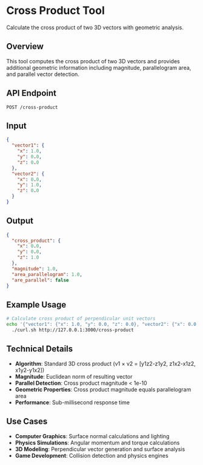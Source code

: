 # Cross Product Tool

Calculate the cross product of two 3D vectors with geometric analysis.

## Overview

This tool computes the cross product of two 3D vectors and provides additional geometric information including magnitude, parallelogram area, and parallel vector detection.

## API Endpoint

```
POST /cross-product
```

## Input

```json
{
  "vector1": {
    "x": 1.0,
    "y": 0.0,
    "z": 0.0
  },
  "vector2": {
    "x": 0.0,
    "y": 1.0,
    "z": 0.0
  }
}
```

## Output

```json
{
  "cross_product": {
    "x": 0.0,
    "y": 0.0,
    "z": 1.0
  },
  "magnitude": 1.0,
  "area_parallelogram": 1.0,
  "are_parallel": false
}
```

## Example Usage

```bash
# Calculate cross product of perpendicular unit vectors
echo '{"vector1": {"x": 1.0, "y": 0.0, "z": 0.0}, "vector2": {"x": 0.0, "y": 1.0, "z": 0.0}}' | \
  ./curl.sh http://127.0.0.1:3000/cross-product
```

## Technical Details

- **Algorithm**: Standard 3D cross product (v1 × v2 = [y1z2-z1y2, z1x2-x1z2, x1y2-y1x2])
- **Magnitude**: Euclidean norm of resulting vector
- **Parallel Detection**: Cross product magnitude < 1e-10
- **Geometric Properties**: Cross product magnitude equals parallelogram area
- **Performance**: Sub-millisecond response time

## Use Cases

- **Computer Graphics**: Surface normal calculations and lighting
- **Physics Simulations**: Angular momentum and torque calculations
- **3D Modeling**: Perpendicular vector generation and surface analysis
- **Game Development**: Collision detection and physics engines